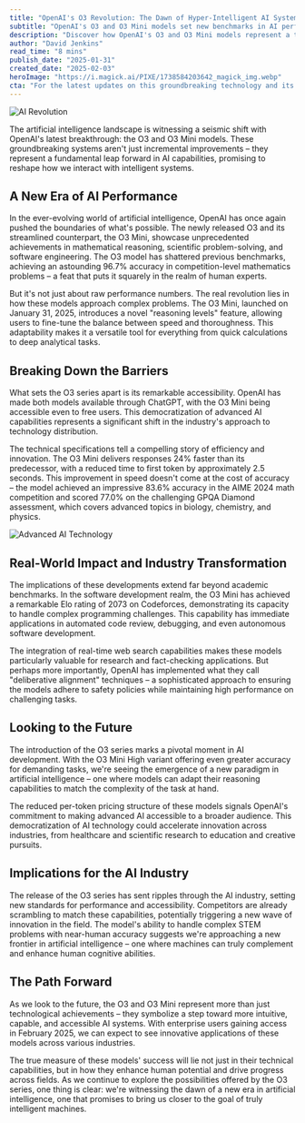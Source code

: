 ```yaml
---
title: "OpenAI's O3 Revolution: The Dawn of Hyper-Intelligent AI Systems"
subtitle: "OpenAI's O3 and O3 Mini models set new benchmarks in AI performance and accessibility"
description: "Discover how OpenAI's O3 and O3 Mini models represent a transformative leap in AI capabilities, achieving unprecedented accuracy in mathematical reasoning and scientific problem-solving. Explore their impact across industries, democratization of advanced AI technology, and potential to redefine human-machine interaction."
author: "David Jenkins"
read_time: "8 mins"
publish_date: "2025-01-31"
created_date: "2025-02-03"
heroImage: "https://i.magick.ai/PIXE/1738584203642_magick_img.webp"
cta: "For the latest updates on this groundbreaking technology and its applications across industries, connect with us on LinkedIn at MagickAI, where we regularly share insights and analysis on the evolving AI landscape."
---
```


![AI Revolution](https://i.magick.ai/PIXE/1738584203642_magick_img.webp)

The artificial intelligence landscape is witnessing a seismic shift with OpenAI's latest breakthrough: the O3 and O3 Mini models. These groundbreaking systems aren't just incremental improvements – they represent a fundamental leap forward in AI capabilities, promising to reshape how we interact with intelligent systems.

## A New Era of AI Performance

In the ever-evolving world of artificial intelligence, OpenAI has once again pushed the boundaries of what's possible. The newly released O3 and its streamlined counterpart, the O3 Mini, showcase unprecedented achievements in mathematical reasoning, scientific problem-solving, and software engineering. The O3 model has shattered previous benchmarks, achieving an astounding 96.7% accuracy in competition-level mathematics problems – a feat that puts it squarely in the realm of human experts.

But it's not just about raw performance numbers. The real revolution lies in how these models approach complex problems. The O3 Mini, launched on January 31, 2025, introduces a novel "reasoning levels" feature, allowing users to fine-tune the balance between speed and thoroughness. This adaptability makes it a versatile tool for everything from quick calculations to deep analytical tasks.

## Breaking Down the Barriers

What sets the O3 series apart is its remarkable accessibility. OpenAI has made both models available through ChatGPT, with the O3 Mini being accessible even to free users. This democratization of advanced AI capabilities represents a significant shift in the industry's approach to technology distribution.

The technical specifications tell a compelling story of efficiency and innovation. The O3 Mini delivers responses 24% faster than its predecessor, with a reduced time to first token by approximately 2.5 seconds. This improvement in speed doesn't come at the cost of accuracy – the model achieved an impressive 83.6% accuracy in the AIME 2024 math competition and scored 77.0% on the challenging GPQA Diamond assessment, which covers advanced topics in biology, chemistry, and physics.

![Advanced AI Technology](https://i.magick.ai/PIXE/1738584203646_magick_img.webp)

## Real-World Impact and Industry Transformation

The implications of these developments extend far beyond academic benchmarks. In the software development realm, the O3 Mini has achieved a remarkable Elo rating of 2073 on Codeforces, demonstrating its capacity to handle complex programming challenges. This capability has immediate applications in automated code review, debugging, and even autonomous software development.

The integration of real-time web search capabilities makes these models particularly valuable for research and fact-checking applications. But perhaps more importantly, OpenAI has implemented what they call "deliberative alignment" techniques – a sophisticated approach to ensuring the models adhere to safety policies while maintaining high performance on challenging tasks.

## Looking to the Future

The introduction of the O3 series marks a pivotal moment in AI development. With the O3 Mini High variant offering even greater accuracy for demanding tasks, we're seeing the emergence of a new paradigm in artificial intelligence – one where models can adapt their reasoning capabilities to match the complexity of the task at hand.

The reduced per-token pricing structure of these models signals OpenAI's commitment to making advanced AI accessible to a broader audience. This democratization of AI technology could accelerate innovation across industries, from healthcare and scientific research to education and creative pursuits.

## Implications for the AI Industry

The release of the O3 series has sent ripples through the AI industry, setting new standards for performance and accessibility. Competitors are already scrambling to match these capabilities, potentially triggering a new wave of innovation in the field. The model's ability to handle complex STEM problems with near-human accuracy suggests we're approaching a new frontier in artificial intelligence – one where machines can truly complement and enhance human cognitive abilities.

## The Path Forward

As we look to the future, the O3 and O3 Mini represent more than just technological achievements – they symbolize a step toward more intuitive, capable, and accessible AI systems. With enterprise users gaining access in February 2025, we can expect to see innovative applications of these models across various industries.

The true measure of these models' success will lie not just in their technical capabilities, but in how they enhance human potential and drive progress across fields. As we continue to explore the possibilities offered by the O3 series, one thing is clear: we're witnessing the dawn of a new era in artificial intelligence, one that promises to bring us closer to the goal of truly intelligent machines.